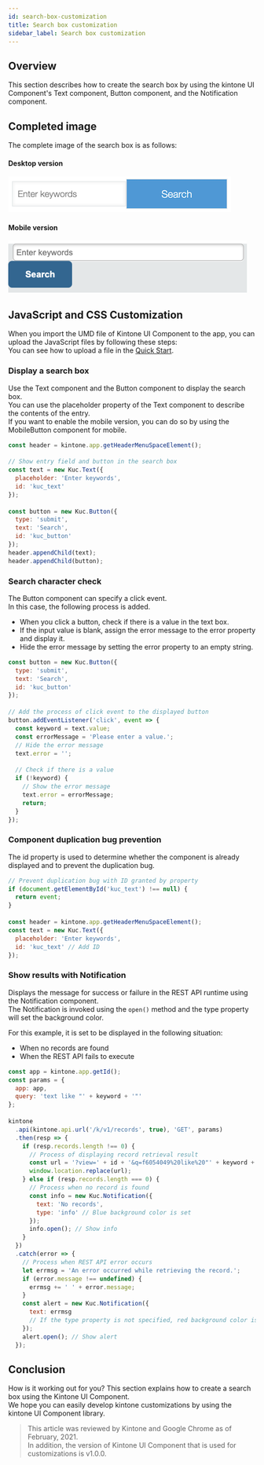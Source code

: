 ```yaml
---
id: search-box-customization
title: Search box customization
sidebar_label: Search box customization
---
```


## Overview
This section describes how to create the search box by using the kintone UI Component's Text component, Button component, and the Notification component.

## Completed image
The complete image of the search box is as follows:

#### Desktop version
![Search box (Desktop)](../assets/desktop_search_box.png)

#### Mobile version
![Search box (Mobile)](../assets/mobile_search_box.png)

## JavaScript and CSS Customization

When you import the UMD file of Kintone UI Component to the app, you can upload the JavaScript files by following these steps:<br/>
You can see how to upload a file in the [Quick Start](../getting-started/quick-start.md).

### Display a search box

Use the Text component and the Button component to display the search box.<br/>
You can use the placeholder property of the Text component to describe the contents of the entry.<br/>
If you want to enable the mobile version, you can do so by using the MobileButton component for mobile.

```javascript
const header = kintone.app.getHeaderMenuSpaceElement();

// Show entry field and button in the search box
const text = new Kuc.Text({
  placeholder: 'Enter keywords',
  id: 'kuc_text'
});

const button = new Kuc.Button({
  type: 'submit',
  text: 'Search',
  id: 'kuc_button'
});
header.appendChild(text);
header.appendChild(button);
```

### Search character check

The Button component can specify a click event.<br/>
In this case, the following process is added.

- When you click a button, check if there is a value in the text box.
- If the input value is blank, assign the error message to the error property and display it.
- Hide the error message by setting the error property to an empty string.

```javascript
const button = new Kuc.Button({
  type: 'submit',
  text: 'Search',
  id: 'kuc_button'
});

// Add the process of click event to the displayed button
button.addEventListener('click', event => {
  const keyword = text.value;
  const errorMessage = 'Please enter a value.';
  // Hide the error message
  text.error = '';

  // Check if there is a value
  if (!keyword) {
    // Show the error message
    text.error = errorMessage;
    return;
  }
});
```

### Component duplication bug prevention

The id property is used to determine whether the component is already displayed and to prevent the duplication bug.

```javascript
// Prevent duplication bug with ID granted by property
if (document.getElementById('kuc_text') !== null) {
  return event;
}

const header = kintone.app.getHeaderMenuSpaceElement();
const text = new Kuc.Text({
  placeholder: 'Enter keywords',
  id: 'kuc_text' // Add ID
});
```

### Show results with Notification

Displays the message for success or failure in the REST API runtime using the Notification component.<br/>
The Notification is invoked using the `open()` method and the type property will set the background color.

For this example, it is set to be displayed in the following situation:

- When no records are found
- When the REST API fails to execute

```javascript
const app = kintone.app.getId();
const params = {
  app: app,
  query: 'text like "' + keyword + '"'
};

kintone
  .api(kintone.api.url('/k/v1/records', true), 'GET', params)
  .then(resp => {
    if (resp.records.length !== 0) {
      // Process of displaying record retrieval result
      const url = '?view=' + id + '&q=f6054049%20like%20"' + keyword + '"';
      window.location.replace(url);
    } else if (resp.records.length === 0) {
      // Process when no record is found
      const info = new Kuc.Notification({
        text: 'No records',
        type: 'info' // Blue background color is set
      });
      info.open(); // Show info
    }
  })
  .catch(error => {
    // Process when REST API error occurs
    let errmsg = 'An error occurred while retrieving the record.';
    if (error.message !== undefined) {
      errmsg += ' ' + error.message;
    }
    const alert = new Kuc.Notification({
      text: errmsg
      // If the type property is not specified, red background color is set
    });
    alert.open(); // Show alert
  });
```

## Conclusion

How is it working out for you? This section explains how to create a search box using the Kintone UI Component.<br/>
We hope you can easily develop kintone customizations by using the kintone UI Component library.

> This article was reviewed by Kintone and Google Chrome as of February, 2021.<br/>
> In addition, the version of Kintone UI Component that is used for customizations is v1.0.0.
